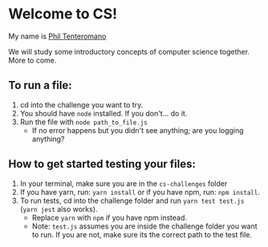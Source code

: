 # Welcome to CS!

My name is [Phil Tenteromano](https://www.linkedin.com/in/tenteromano/)

We will study some introductory concepts of computer science together.
More to come.

## To run a file:
1. cd into the challenge you want to try.
2. You should have `node` installed. If you don't... do it.
3. Run the file with `node path_to_file.js`
    - If no error happens but you didn't see anything; are you logging anything?

## How to get started testing your files:

1. In your terminal, make sure you are in the `cs-challenges` folder
2. If you have yarn, run: `yarn install` or if you have npm, run: `npm install`.
3. To run tests, cd into the challenge folder and run `yarn test test.js` (`yarn jest` also works).
    - Replace `yarn` with `npm` if you have npm instead.
    - Note: `test.js` assumes you are inside the challenge folder you want to run. If you are not, make sure its the correct path to the test file.
